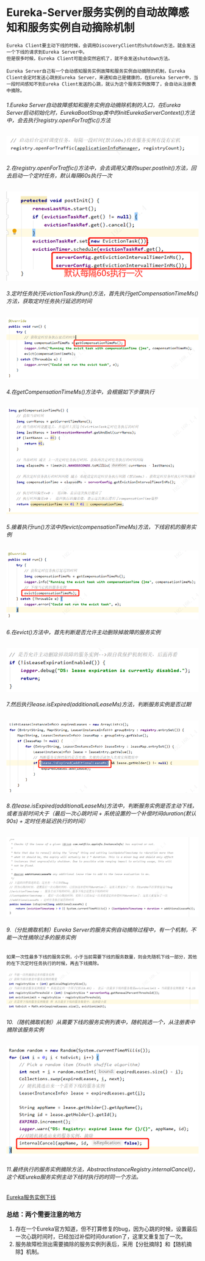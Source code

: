 # Eureka-Server服务实例的自动故障感知和服务实例自动摘除机制

```
Eureka Client要主动下线的时候，会调用DiscoveryClient的shutdown方法，就会发送一个下线的请求到Eureka Server中。
但是很多时候，Eureka Client可能会突然宕机了，就不会发送shutdown方法。

Eureka Server自己有一个自动感知服务实例故障和服务实例自动摘除的机制，Eureka Client会定时发送心跳到Eureka Server，来通知自己是健康的，在Eureka Server中，当一段时间感知不到Eureka Client发送的心跳，就认为这个服务实例故障了，会自动从注册表中摘除。
```

###### 1.Eureka Server自动故障感知和服务实例自动摘除机制的入口，在Eureka Server启动初始化时，EurekaBootStrap类中的initEurekaServerContext()方法中，会去执行registry.openForTraffic()方法

![image-20210920155806719](11-Eureka服务实例的自动故障感知和服务实例自动摘除机制.assets/image-20210920155806719.png)

###### 2.在registry.openForTraffic()方法中，会去调用父类的super.postInit()方法，回去启动一个定时任务，默认每隔60s执行一次

![image-20210920160214099](11-Eureka服务实例的自动故障感知和服务实例自动摘除机制.assets/image-20210920160214099.png)

###### 3.定时任务执行EvictionTask的run()方法，首先执行getCompensationTimeMs()方法，获取定时任务执行延迟的时间

![image-20210920162333118](11-Eureka服务实例的自动故障感知和服务实例自动摘除机制.assets/image-20210920162333118.png)

###### 4.在getCompensationTimeMs()方法中，会根据如下步骤执行

![image-20210920162504406](11-Eureka服务实例的自动故障感知和服务实例自动摘除机制.assets/image-20210920162504406.png)

###### 5.接着执行run()方法中的evict(compensationTimeMs)方法，下线宕机的服务实例

![image-20210920163137812](11-Eureka服务实例的自动故障感知和服务实例自动摘除机制.assets/image-20210920163137812.png)

###### 6.在evict()方法中，首先判断是否允许主动删除掉故障的服务实例

![image-20210920163315133](11-Eureka服务实例的自动故障感知和服务实例自动摘除机制.assets/image-20210920163315133.png)

###### 7.然后执行lease.isExpired(additionalLeaseMs)方法，判断服务实例是否过期

![image-20210920163433322](11-Eureka服务实例的自动故障感知和服务实例自动摘除机制.assets/image-20210920163433322.png)

###### 8.在lease.isExpired(additionalLeaseMs)方法中，判断服务实例是否主动下线，或者当前时间大于（最后一次心跳时间 + 系统设置的一个补偿时间duration(默认90s) + 定时任务延迟执行的时间）

![image-20210920164422736](11-Eureka服务实例的自动故障感知和服务实例自动摘除机制.assets/image-20210920164422736.png)

###### 9.（分批摘取机制）Eureka Server的服务实例自动摘除过程中，有一个机制，不能一次性摘除过多的服务实例

```
如果一次性最多下线的服务实例，小于当前需要下线的服务数量，则会先随机下线一部分，其他的在下次定时任务执行的时候，再去下线摘除。
```

![image-20210920165147304](11-Eureka服务实例的自动故障感知和服务实例自动摘除机制.assets/image-20210920165147304.png)

###### 10.（随机摘取机制）从需要下线的服务实例列表中，随机挑选一个，从注册表中摘除该服务实例

![image-20210920165422466](11-Eureka服务实例的自动故障感知和服务实例自动摘除机制.assets/image-20210920165422466.png)

###### 11.最终执行的服务实例摘除方法，AbstractInstanceRegistry.internalCancel()，这个和Eureka服务实例主动下线时执行的时同一个方法。

[Eureka服务实例下线](https://github.com/zhzhf233/zhzhf-javaDoc/blob/master/%E6%9E%B6%E6%9E%84/eureka/10-Eureka%E6%9C%8D%E5%8A%A1%E5%AE%9E%E4%BE%8B%E4%B8%8B%E7%BA%BF.md)



### 总结：两个需要注意的地方

1. 存在一个Eureka官方知道，但不打算修复的bug，因为心跳的时候，设置最后一次心跳时间时，已经加过补偿时间duration了，这里又重复加了一次。
2. 服务故障检测出需要摘除的服务实例列表后，采用【分批摘除】和【随机摘除】机制。